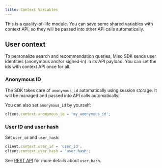 ```yaml
---
title: Context Variables
---
```


This is a quality-of-life module. You can save some shared variables with context API, so they will be passed into other API calls automatically.

## User context

To personalize search and recommendation queries, Miso SDK sends user identities (anonymous and/or signed-in) in its API payload. You can set the ids with context API once for all.

### Anonymous ID

The SDK takes care of `anonymous_id` automatically using session storage. It will be managed and passed into API calls automatically.

You can also set `anonymous_id` by yourself:

```js
client.context.anonymous_id = 'my_anonymous_id';
```

### User ID and user hash
Set `user_id` and `user_hash`:

```js
client.context.user_id = 'user_id';
client.context.user_hash = 'user_hash';
```

See [REST API](https://api.askmiso.com/#operation/search_v1_search_search_post) for more details about `user_hash`.
